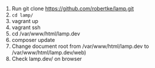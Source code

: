 
1. Run git clone https://github.com/robertke/lamp.git
2. <code>cd lamp/</code>
3. vagrant up
4. vagrant ssh
5. cd /var/www/html/lamp.dev
6. composer update
7. Change document root from /var/www/html/lamp.dev to /var/www/html/lamp.dev/web)
8. Check lamp.dev/ on browser
